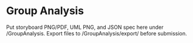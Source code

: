 # Group Analysis
Put storyboard PNG/PDF, UML PNG, and JSON spec here under /GroupAnalysis.
Export files to /GroupAnalysis/export/ before submission.
